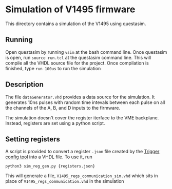 # Simulation of V1495 firmware

This directory contains a simulation of the V1495 using questasim.

## Running

Open questasim by running `vsim` at the bash command line.
Once questasim is open, run `source run.tcl` at the questasim command line.
This will compile all the VHDL source file for the project.
Once compilation is finished, type `run 100us` to run the simulation

## Description

The file `dataGenerator.vhd` provides a data source for the simulation.
It generates 10ns pulses with random time intevals between each pulse on all the channels of the A, B, and D inputs to the firmware.

The simulation doesn't cover the register iterface to the VME backplane.
Instead, registers are set using a python script.

## Setting registers

A script is provided to convert a register `.json` file created by the [Trigger config tool](https://github.com/WCTE/TriggerConfig) into a VHDL file.
To use it, run

```
python3 sim_reg_gen.py {registers.json}
```

This will generate a file, `V1495_regs_communication_sim.vhd` which sits in place of `V1495_regs_communication.vhd` in the simulation



